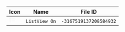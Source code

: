 | Icon | Name | File ID |
| ---  | ---  | ---     |
| ![](ListView%20On.png) | `ListView On` | `-3167519137208584932` |
